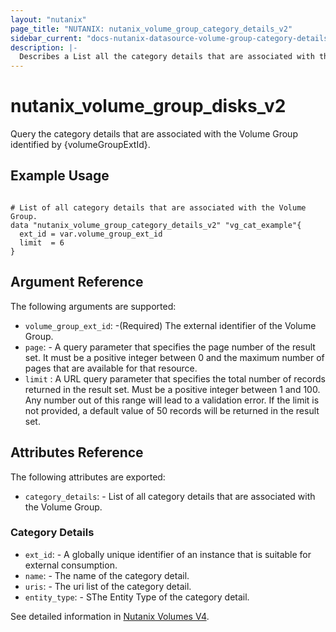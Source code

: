 ```yaml
---
layout: "nutanix"
page_title: "NUTANIX: nutanix_volume_group_category_details_v2"
sidebar_current: "docs-nutanix-datasource-volume-group-category-details-v2"
description: |-
  Describes a List all the category details that are associated with the Volume Group.
---
```


# nutanix_volume_group_disks_v2

Query the category details that are associated with the Volume Group identified by {volumeGroupExtId}.
## Example Usage

```hcl

# List of all category details that are associated with the Volume Group.
data "nutanix_volume_group_category_details_v2" "vg_cat_example"{
  ext_id = var.volume_group_ext_id
  limit  = 6
}

```

##  Argument Reference

The following arguments are supported:

* `volume_group_ext_id`: -(Required) The external identifier of the Volume Group.
* `page`: - A query parameter that specifies the page number of the result set. It must be a positive integer between 0 and the maximum number of pages that are available for that resource.
* `limit` : A URL query parameter that specifies the total number of records returned in the result set. Must be a positive integer between 1 and 100. Any number out of this range will lead to a validation error. If the limit is not provided, a default value of 50 records will be returned in the result set.


## Attributes Reference
The following attributes are exported:

* `category_details`: - List of all category details that are associated with the Volume Group.

### Category Details

* `ext_id`: - A globally unique identifier of an instance that is suitable for external consumption.
* `name`: - The name of the category detail.
* `uris`: - The uri list of the category detail.
* `entity_type`: - SThe Entity Type of the category detail.



See detailed information in [Nutanix Volumes V4](https://developers.nutanix.com/api-reference?namespace=volumes&version=v4.0).

